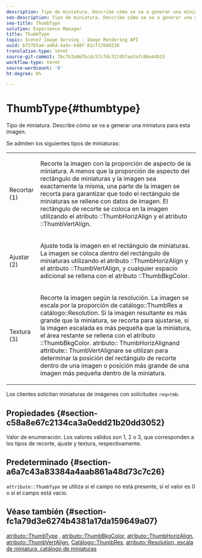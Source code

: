 ```yaml
---
description: Tipo de miniatura. Describe cómo se va a generar una miniatura para esta imagen.
seo-description: Tipo de miniatura. Describe cómo se va a generar una miniatura para esta imagen.
seo-title: ThumbType
solution: Experience Manager
title: ThumbType
topic: Scene7 Image Serving - Image Rendering API
uuid: b737b5a4-ad6d-4a9c-b48f-81cf170dd210
translation-type: tm+mt
source-git-commit: 7bc7b3a86fbcdc57cfdc31745fae3afc06e44b15
workflow-type: tm+mt
source-wordcount: '0'
ht-degree: 0%

---
```



# ThumbType{#thumbtype}

Tipo de miniatura. Describe cómo se va a generar una miniatura para esta imagen.

Se admiten los siguientes tipos de miniaturas:

<table id="simpletable_874E4190A1DC4FB0AE1B2E3734746527"> 
 <tr class="strow"> 
  <td class="stentry"> <p>Recortar (1) </p></td> 
  <td class="stentry"> <p>Recorte la imagen con la proporción de aspecto de la miniatura. A menos que la proporción de aspecto del rectángulo de miniaturas y la imagen sea exactamente la misma, una parte de la imagen se recorta para garantizar que todo el rectángulo de miniaturas se rellene con datos de imagen. El rectángulo de recorte se coloca en la imagen utilizando el atributo <span class="codeph">::ThumbHorizAlign</span> y el atributo <span class="codeph">::ThumbVertAlign</span>. </p></td> 
 </tr> 
 <tr class="strow"> 
  <td class="stentry"> <p>Ajustar (2) </p></td> 
  <td class="stentry"> <p>Ajuste toda la imagen en el rectángulo de miniaturas. La imagen se coloca dentro del rectángulo de miniaturas utilizando el atributo <span class="codeph">::ThumbHorizAlign</span> y el atributo <span class="codeph">::ThumbVertAlign</span>, y cualquier espacio adicional se rellena con el atributo <span class="codeph">::ThumbBkgColor</span>. </p></td> 
 </tr> 
 <tr class="strow"> 
  <td class="stentry"> <p>Textura (3) </p></td> 
  <td class="stentry"> <p>Recorte la imagen según la resolución. La imagen se escala por la proporción de <span class="codeph"> catálogo::ThumbRes</span> a <span class="codeph"> catálogo::Resolution</span>. Si la imagen resultante es más grande que la miniatura, se recorta para ajustarse, si la imagen escalada es más pequeña que la miniatura, el área restante se rellena con el atributo <span class="codeph">::ThumbBkgColor</span>. <span class="codeph"> atributo::</span> ThumbHorizAlignand  <span class="codeph"> attribute::</span> ThumbVertAlignare se utilizan para determinar la posición del rectángulo de recorte dentro de una imagen o posición más grande de una imagen más pequeña dentro de la miniatura. </p></td> 
 </tr> 
</table>

Los clientes solicitan miniaturas de imágenes con solicitudes `req=tmb`.

## Propiedades {#section-c58a8e67c2134ca3a0edd21b20dd3052}

Valor de enumeración. Los valores válidos son 1, 2 o 3, que corresponden a los tipos de recorte, ajuste y textura, respectivamente.

## Predeterminado {#section-a6a7c43a83384a4aab861a48d73c7c26}

`attribute::ThumbType` se utiliza si el campo no está presente, si el valor es 0 o si el campo está vacío.

## Véase también {#section-fc1a79d3e6274b4381a17da159649a07}

[atributo::ThumbType](../../../../../../is-api/image-catalog/image-serving-api-ref/c-image-catalog-reference/c-attributes-reference/r-thumbtype.md#reference-329e9dbf3e5f49548d1eb61915b538f5) ,  [atributo::ThumbBkgColor](../../../../../../is-api/image-catalog/image-serving-api-ref/c-image-catalog-reference/c-attributes-reference/r-thumbbkgcolor.md#reference-8e38088e79a54446a9106d0b93c9b31e),  [atributo::ThumbHorizAlign](../../../../../../is-api/image-catalog/image-serving-api-ref/c-image-catalog-reference/c-attributes-reference/r-thumbhorizalign.md#reference-0ae8b88669df4769a9053b22aca33691),  [atributo::ThumbVertAlign](../../../../../../is-api/image-catalog/image-serving-api-ref/c-image-catalog-reference/c-attributes-reference/r-thumbvertalign.md#reference-d47c6b34588c4855b04ad134e472f04f),  [Catálogo::ThumbRes](../../../../../../is-api/image-catalog/image-serving-api-ref/c-image-catalog-reference/c-image-svg-data-reference/c-image-data-reference/r-thumbres-cat.md#reference-eedb9991397347c3bed5bd0a785c4c69),  [ ](../../../../../../is-api/image-catalog/image-serving-api-ref/c-image-catalog-reference/c-image-svg-data-reference/c-image-data-reference/r-resolution-cat.md#reference-de489f5f36b64bd0831749546f8728e1)  [ ](../../../../../../is-api/http-ref/image-serving-api-ref/c-http-protocol-reference/c-command-reference/r-req/r-req.md#reference-907cdb4a97034db7ad94695f25552e76)  [atributo::Resolution, escala de miniatura, catálogo de miniaturas](../../../../../../is-api/http-ref/image-serving-api-ref/c-http-protocol-reference/c-notes-on-server-behavior/r-thumbnail-scaling.md#reference-0f71817f721d4913b34816758d69b07f)
